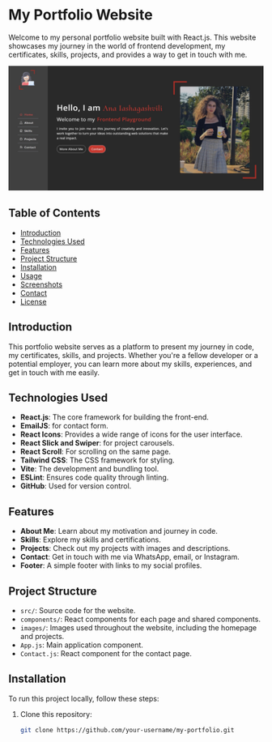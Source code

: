 # My Portfolio Website

Welcome to my personal portfolio website built with React.js. This website showcases my journey in the world of frontend development, my certificates, skills, projects, and provides a way to get in touch with me.

![Project Preview](./src/assets/homepage.jpg)


## Table of Contents
- [Introduction](#introduction)
- [Technologies Used](#technologies-used)
- [Features](#features)
- [Project Structure](#project-structure)
- [Installation](#installation)
- [Usage](#usage)
- [Screenshots](#screenshots)
- [Contact](#contact)
- [License](#license)


## Introduction
This portfolio website serves as a platform to present my journey in code, my certificates, skills, and projects. Whether you're a fellow developer or a potential employer, you can learn more about my skills, experiences, and get in touch with me easily.


## Technologies Used
- **React.js**: The core framework for building the front-end.
- **EmailJS**: for contact form.
- **React Icons**: Provides a wide range of icons for the user interface.
- **React Slick and Swiper**: for project carousels.
- **React Scroll**: For scrolling on the same page. 
- **Tailwind CSS**: The CSS framework for styling.
- **Vite**: The development and bundling tool.
- **ESLint**: Ensures code quality through linting.
- **GitHub**: Used for version control.


## Features
- **About Me**: Learn about my motivation and journey in code.
- **Skills**: Explore my skills and certifications.
- **Projects**: Check out my projects with images and descriptions.
- **Contact**: Get in touch with me via WhatsApp, email, or Instagram.
- **Footer**: A simple footer with links to my social profiles.

## Project Structure
  - `src/`: Source code for the website.
  - `components/`: React components for each page and shared components.
  - `images/`: Images used throughout the website, including the homepage and projects.
  - `App.js`: Main application component.
  - `Contact.js`: React component for the contact page.


## Installation
To run this project locally, follow these steps:

1. Clone this repository:
   ```bash
   git clone https://github.com/your-username/my-portfolio.git


